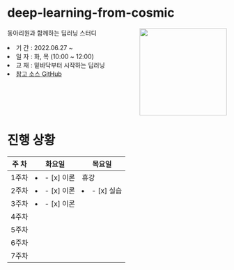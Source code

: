 # deep-learning-from-cosmic

<img src="https://github.com/WegraLee/deep-learning-from-scratch/blob/master/cover_image.jpg" width="200" align=right>

동아리원과 함께하는 딥러닝 스터디 

<li>기  간 : 2022.06.27 ~ 
<li>일  자 : 화, 목 (10:00 ~ 12:00)
<li>교  재 : 밑바닥부터 시작하는 딥러닝
<li> <a href=https://github.com/WegraLee/deep-learning-from-scratch>참고 소스 GitHub</a>

<br><br><br><br>

# 진행 상황

| 주 차 | 화요일 | 목요일 |
| --    | --     | --    |
| 1주차 | <li>- [x] 이론</li> |  휴강 |
| 2주차 | <li>- [x] 이론</li> |  <li>- [x] 실습</li> |
| 3주차 | <li>- [x] 이론</li> |
| 4주차 |
| 5주차 |
| 6주차 |
| 7주차 |
